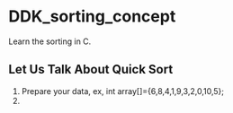 # DDK_sorting_concept
Learn the sorting in C.

## Let Us Talk About Quick Sort
1. Prepare your data, ex, int array[]={6,8,4,1,9,3,2,0,10,5};
2.
